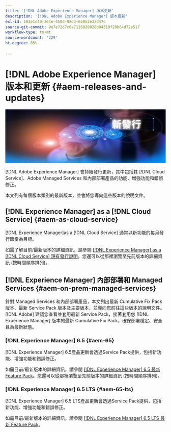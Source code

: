 ```yaml
---
title: '[!DNL Adobe Experience Manager] 版本更新'
description: '[!DNL Adobe Experience Manager] 版本更新'
exl-id: 103e1c40-364e-450d-92d3-6b952e33d47c
source-git-commit: 9e7e72d7c0a7126828028b04319f20b64d72e517
workflow-type: tm+mt
source-wordcount: '229'
ht-degree: 85%

---
```


# [!DNL Adobe Experience Manager] 版本和更新 {#aem-releases-and-updates}

![[!DNL Experience Manager] 新版本](assets/new-aem-releases1.jpeg)

[!DNL Adobe Experience Manager] 會持續發行更新，其中包括其 [!DNL Cloud Service]、Adobe Managed Services 和內部部署產品的功能、增強功能和錯誤修正。

本文列有每個版本類別的最新版本，並會將您導向這些版本的說明文件。

## [!DNL Experience Manager] as a [!DNL Cloud Service] {#aem-as-cloud-service}

[!DNL Experience Manager]as a [!DNL Cloud Service] 通常以新功能的每月發行節奏為目標。

如需了解目前/最新版本的詳細資訊，請參閱 [&#x200B; [!DNL Experience Manager] as a [!DNL Cloud Service] 現有發行說明](https://experienceleague.adobe.com/zh-hant/docs/experience-manager-cloud-service/content/release-notes/release-notes/release-notes-current)。您還可以從那裡瀏覽至先前版本的詳細資訊 (按時間順序排列)。

## [!DNL Experience Manager] 內部部署和 Managed Services {#aem-on-prem-managed-services}

針對 Managed Services 和內部部署產品，本文列出最新 Cumulative Fix Pack 版本、最新 Service Pack 版本及主要版本，並導向您前往這些版本的說明文件。[!DNL Adobe] 建議您查看並套用最新 Service Pack，接著套用您 [!DNL Experience Manager] 版本的最新 Cumulative Fix Pack，確保部署穩定、安全且為最新狀態。

### [!DNL Experience Manager] 6.5 {#aem-65}

[!DNL Experience Manager] 6.5產品更新會透過Service Pack提供，包括新功能、增強功能和錯誤修正。

如需目前/最新版本的詳細資訊，請參閱 [[!DNL Experience Manager] 6.5 最新 Feature Pack](https://experienceleague.adobe.com/zh-hant/docs/experience-manager-65/content/release-notes/release-notes)。您還可以從那裡瀏覽至先前版本的詳細資訊 (按時間順序排列)。

### [!DNL Experience Manager] 6.5 LTS {#aem-65-lts}

[!DNL Experience Manager] 6.5 LTS產品更新會透過Service Pack提供，包括新功能、增強功能和錯誤修正。

如需目前/最新版本的詳細資訊，請參閱 [[!DNL Experience Manager] 6.5 LTS 最新 Feature Pack](https://experienceleague.adobe.com/zh-hant/docs/experience-manager-65-lts/content/release-notes/release-notes)。

